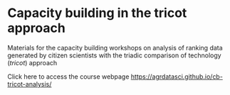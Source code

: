 # Capacity building in the tricot approach

Materials for the capacity building workshops on analysis of ranking data generated by citizen scientists with the triadic comparison of technology (*tricot*) approach

Click here to access the course webpage <https://agrdatasci.github.io/cb-tricot-analysis/>


